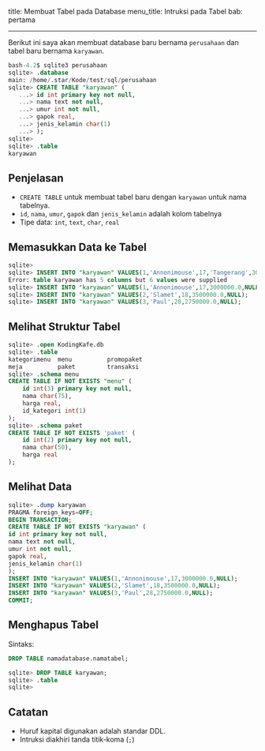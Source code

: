 title: Membuat Tabel pada Database
menu_title: Intruksi pada Tabel
bab: pertama

---


Berikut ini saya akan membuat database baru bernama `perusahaan` dan tabel baru bernama `karyawan`.
```sql
bash-4.2$ sqlite3 perusahaan
sqlite> .database
main: /home/.star/Kode/test/sql/perusahaan
sqlite> CREATE TABLE "karyawan" (
   ...> id int primary key not null,
   ...> nama text not null,
   ...> umur int not null,
   ...> gapok real,
   ...> jenis_kelamin char(1)
   ...> );
sqlite> 
sqlite> .table
karyawan
```

## Penjelasan

- `CREATE TABLE` untuk membuat tabel baru dengan `karyawan` untuk nama tabelnya.
- `id`, `nama`, `umur`, `gapok` dan `jenis_kelamin` adalah kolom tabelnya
- Tipe data: `int`, `text`, `char`, `real`

## Memasukkan Data ke Tabel

```sql
sqlite> 
sqlite> INSERT INTO "karyawan" VALUES(1,'Annonimouse',17,'Tangerang',3000000.0,NULL);
Error: table karyawan has 5 columns but 6 values were supplied
sqlite> INSERT INTO "karyawan" VALUES(1,'Annonimouse',17,3000000.0,NULL);
sqlite> INSERT INTO "karyawan" VALUES(2,'Slamet',18,3500000.0,NULL);
sqlite> INSERT INTO "karyawan" VALUES(3,'Paul',28,2750000.0,NULL);
```

## Melihat Struktur Tabel

```sql
sqlite> .open KodingKafe.db
sqlite> .table
kategorimenu  menu          promopaket  
meja          paket         transaksi   
sqlite> .schema menu
CREATE TABLE IF NOT EXISTS "menu" (
	id int(3) primary key not null,
	nama char(75),
	harga real,
	id_kategori int(1)
);
sqlite> .schema paket
CREATE TABLE IF NOT EXISTS 'paket' (
	id int(2) primary key not null,
	nama char(50),
	harga real
);
```

## Melihat Data

```sql
sqlite> .dump karyawan
PRAGMA foreign_keys=OFF;
BEGIN TRANSACTION;
CREATE TABLE IF NOT EXISTS "karyawan" (
id int primary key not null,
nama text not null,
umur int not null,
gapok real,
jenis_kelamin char(1)
);
INSERT INTO "karyawan" VALUES(1,'Annonimouse',17,3000000.0,NULL);
INSERT INTO "karyawan" VALUES(2,'Slamet',18,3500000.0,NULL);
INSERT INTO "karyawan" VALUES(3,'Paul',28,2750000.0,NULL);
COMMIT;
```

## Menghapus Tabel

Sintaks: 
```sql
DROP TABLE namadatabase.namatabel;
```

```sql
sqlite> DROP TABLE karyawan;
sqlite> .table
sqlite> 
```


## Catatan

- Huruf kapital digunakan adalah standar DDL.
- Intruksi diakhiri tanda titik-koma (` ; `)
